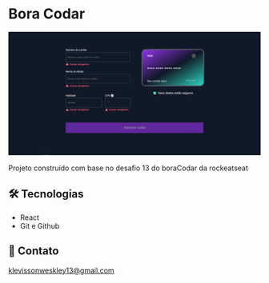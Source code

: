 # Bora Codar

![preview](./assets/imgCreditCard.PNG)


Projeto construído com base no desafio 13 do boraCodar da rockeatseat

## 🛠 Tecnologias

- React 
- Git e Github

## 💛 Contato

klevissonweskley13@gmail.com